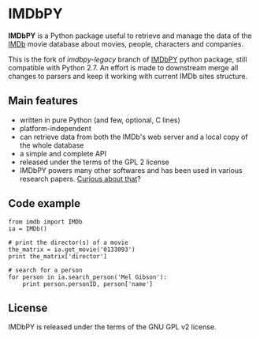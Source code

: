 # IMDbPY

**IMDbPY** is a Python package useful to retrieve and manage the data of the [IMDb][imdb] movie database about movies, people, characters and companies.

This is the fork of *imdbpy-legacy* branch of [IMDbPY][imdbpy] python package, still compatible with Python 2.7. An effort is made to downstream merge all changes to parsers and keep it working with current IMDb sites structure.

## Main features

* written in pure Python (and few, optional, C lines)
* platform-independent
* can retrieve data from both the IMDb's web server and a local copy of the whole database
* a simple and complete API
* released under the terms of the GPL 2 license
* IMDbPY powers many other softwares and has been used in various research papers. [Curious about that][ecosystem]?

## Code example

    from imdb import IMDb
    ia = IMDb()

    # print the director(s) of a movie
    the_matrix = ia.get_movie('0133093')
    print the_matrix['director']

    # search for a person
    for person in ia.search_person('Mel Gibson'):
        print person.personID, person['name']

## License

IMDbPY is released under the terms of the GNU GPL v2 license.

[imdb]: http://imdb.com
[ecosystem]: http://imdbpy.sourceforge.net/ecosystem.html
[imdbpy]: https://github.com/alberanid/imdbpy

